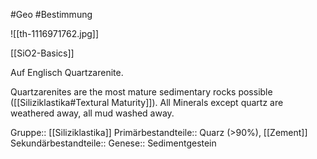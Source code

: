 #Geo #Bestimmung 

![[th-1116971762.jpg]]

[[SiO2-Basics]]

Auf Englisch Quartzarenite.

Quartzarenites are the most mature sedimentary rocks possible ([[Siliziklastika#Textural Maturity]]). All Minerals except quartz are weathered away, all mud washed away.

Gruppe:: [[Siliziklastika]]
Primärbestandteile:: Quarz (>90%), [[Zement]]
Sekundärbestandteile::
Genese:: Sedimentgestein


